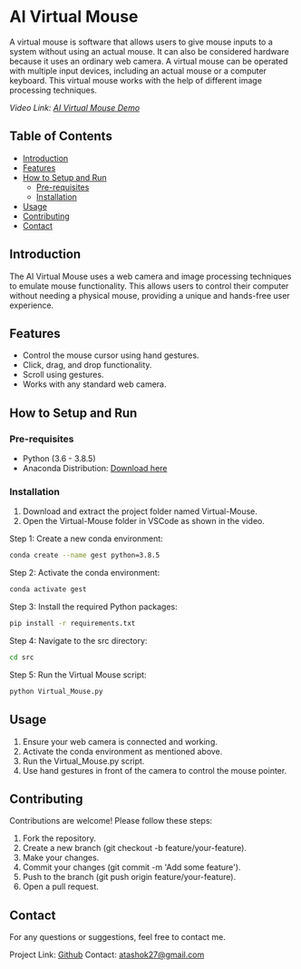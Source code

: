 # AI Virtual Mouse

A virtual mouse is software that allows users to give mouse inputs to a system without using an actual mouse. It can also be considered hardware because it uses an ordinary web camera. A virtual mouse can be operated with multiple input devices, including an actual mouse or a computer keyboard. This virtual mouse works with the help of different image processing techniques.


_Video Link: [AI Virtual Mouse Demo](https://youtu.be/iGz1OWAVc-U)_

## Table of Contents
- [Introduction](#introduction)
- [Features](#features)
- [How to Setup and Run](#how-to-setup-and-run)
  - [Pre-requisites](#pre-requisites)
  - [Installation](#installation)
- [Usage](#usage)
- [Contributing](#contributing)
- [Contact](#contact)

## Introduction
The AI Virtual Mouse uses a web camera and image processing techniques to emulate mouse functionality. This allows users to control their computer without needing a physical mouse, providing a unique and hands-free user experience.

## Features
- Control the mouse cursor using hand gestures.
- Click, drag, and drop functionality.
- Scroll using gestures.
- Works with any standard web camera.

## How to Setup and Run

### Pre-requisites
- Python (3.6 - 3.8.5)
- Anaconda Distribution: [Download here](https://www.anaconda.com/products/individual)

### Installation
1. Download and extract the project folder named Virtual-Mouse.
2. Open the Virtual-Mouse folder in VSCode as shown in the video.

Step 1: Create a new conda environment:
```bash
conda create --name gest python=3.8.5
```
Step 2: Activate the conda environment:
```bash
conda activate gest
```
Step 3: Install the required Python packages:
```bash
pip install -r requirements.txt
```
Step 4: Navigate to the src directory:
```bash
cd src
```
Step 5: Run the Virtual Mouse script:
```bash
python Virtual_Mouse.py
```
## Usage
 1. Ensure your web camera is connected and working.
 2. Activate the conda environment as mentioned above.
 3. Run the Virtual_Mouse.py script.
 4. Use hand gestures in front of the camera to control the mouse pointer.

## Contributing
Contributions are welcome! Please follow these steps:
 1. Fork the repository.
 2. Create a new branch (git checkout -b feature/your-feature).
 3. Make your changes.
 4. Commit your changes (git commit -m 'Add some feature').
 5. Push to the branch (git push origin feature/your-feature).
 6. Open a pull request.

## Contact
For any questions or suggestions, feel free to contact me.

Project Link: [Github](https://github.com/Ashok-AT/AI-Virtual-Mouse-using-Hand-Gesture)
Contact: atashok27@gmail.com



